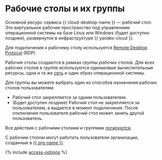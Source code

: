 # Рабочие столы и их группы

Основной ресурс сервиса {{ cloud-desktop-name }} — _рабочий стол_. Это виртуальное рабочее пространство под управлением операционной системы на базе Linux или Windows (будет доступно позднее), развернутое в инфраструктуре {{ yandex-cloud }}.

Для подключения к рабочему столу используется [Remote Desktop Protocol](https://ru.wikipedia.org/wiki/Remote_Desktop_Protocol) (RDP).

Рабочие столы создаются в рамках _группы рабочих столов_. Для всех рабочих столов в группе используются одинаковые вычислительные ресурсы, одна и та же [сеть](../../vpc/concepts/network.md) и один образ операционной системы.

Для группы вы можете выбрать один из способов назначения рабочих столов пользователям:

* Рабочий стол закрепляется за одним пользователем.
* (Будет доступен позднее) Рабочий стол не закрепляется за пользователем, а выдается в момент подключения. После отключения пользователя рабочий стол может занять другой пользователь.

Все действия с рабочими столами и группами [логируются](../operations/logging.md).

С рабочим столом могут работать пользователи организации, созданные в [{{ org-name }}](../../organization/).

{% include [access-options](../../_includes/cloud-desktop/access-options.md) %}